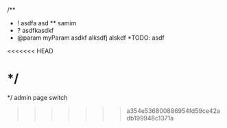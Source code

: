 /**
 * ! asdfa asd
 ** samim 
 * ? asdfkasdkf
 * @param myParam asdkf alksdfj alskdf
 *TODO: asdf 
 
<<<<<<< HEAD

 
 */
=======
 */
 admin page switch
>>>>>>> a354e536800886954fd59ce42adb199948c1371a
